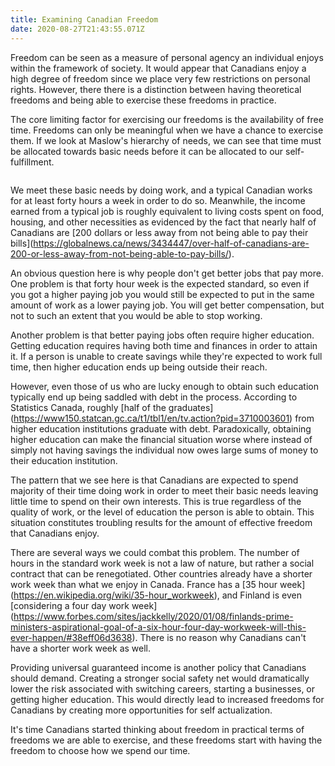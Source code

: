 ```yaml
---
title: Examining Canadian Freedom
date: 2020-08-27T21:43:55.071Z
---
```

Freedom can be seen as a measure of personal agency an individual enjoys within the framework of society. It would appear that Canadians enjoy a high degree of freedom since we place very few restrictions on personal rights. However, there there is a distinction between having theoretical freedoms and being able to exercise these freedoms in practice.

The core limiting factor for exercising our freedoms is the availability of free time. Freedoms can only be meaningful when we have a chance to exercise them. If we look at Maslow's hierarchy of needs, we can see that time must be allocated towards basic needs before it can be allocated to our self-fulfillment.

![]()

We meet these basic needs by doing work, and a typical Canadian works for at least forty hours a week in order to do so. Meanwhile, the income earned from a typical job is roughly equivalent to living costs spent on food, housing, and other necessities as evidenced by the fact that nearly half of Canadians are \[200 dollars or less away from not being able to pay their bills](https://globalnews.ca/news/3434447/over-half-of-canadians-are-200-or-less-away-from-not-being-able-to-pay-bills/).



An obvious question here is why people don't get better jobs that pay more. One problem is that forty hour week is the expected standard, so even if you got a higher paying job you would still be expected to put in the same amount of work as a lower paying job. You will get better compensation, but not to such an extent that you would be able to stop working.



Another problem is that better paying jobs often require higher education. Getting education requires having both time and finances in order to attain it. If a person is unable to create savings while they're expected to work full time, then higher education ends up being outside their reach.



However, even those of us who are lucky enough to obtain such education typically end up being saddled with debt in the process. According to Statistics Canada, roughly \[half of the graduates](https://www150.statcan.gc.ca/t1/tbl1/en/tv.action?pid=3710003601) from higher education institutions graduate with debt. Paradoxically, obtaining higher education can make the financial situation worse where instead of simply not having savings the individual now owes large sums of money to their education institution.



The pattern that we see here is that Canadians are expected to spend majority of their time doing work in order to meet their basic needs leaving little time to spend on their own interests. This is true regardless of the quality of work, or the level of education the person is able to obtain. This situation constitutes troubling results for the amount of effective freedom that Canadians enjoy.



There are several ways we could combat this problem. The number of hours in the standard work week is not a law of nature, but rather a social contract that can be renegotiated. Other countries already have a shorter work week than what we enjoy in Canada. France has a \[35 hour week](https://en.wikipedia.org/wiki/35-hour_workweek), and Finland is even \[considering a four day work week](https://www.forbes.com/sites/jackkelly/2020/01/08/finlands-prime-ministers-aspirational-goal-of-a-six-hour-four-day-workweek-will-this-ever-happen/#38eff06d3638). There is no reason why Canadians can't have a shorter work week as well.



Providing universal guaranteed income is another policy that Canadians should demand. Creating a stronger social safety net would dramatically lower the risk associated with switching careers, starting a businesses, or getting higher education. This would directly lead to increased freedoms for Canadians by creating more opportunities for self actualization.



It's time Canadians started thinking about freedom in practical terms of freedoms we are able to exercise, and these freedoms start with having the freedom to choose how we spend our time.